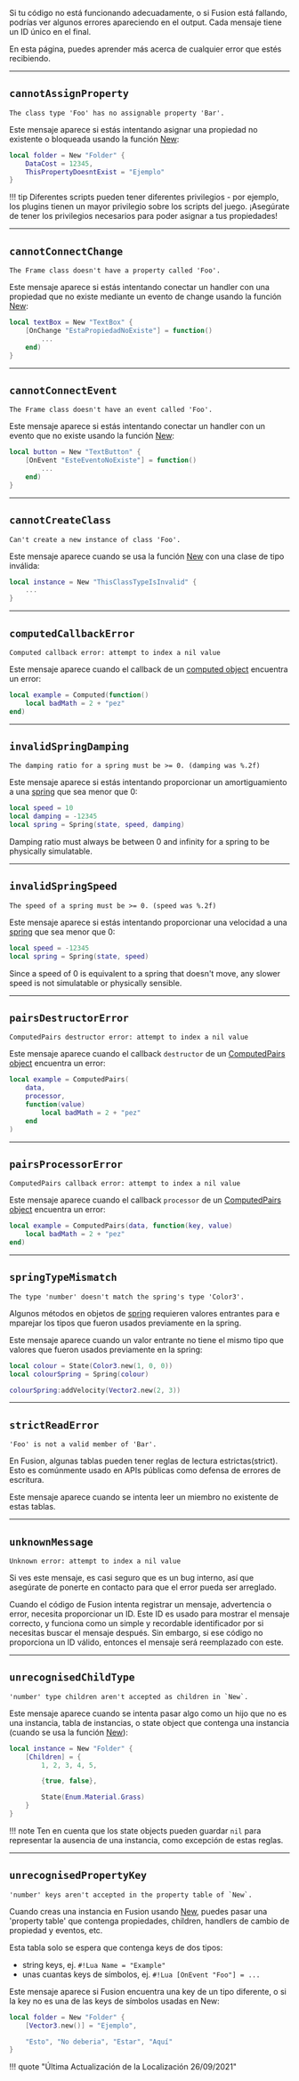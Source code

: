 Si tu código no está funcionando adecuadamente, o si Fusion está fallando, podrías 
ver algunos errores apareciendo en el output. Cada mensaje tiene un ID único en el final.

En esta página, puedes aprender más acerca de cualquier error que estés recibiendo.

-----

## `cannotAssignProperty`

```
The class type 'Foo' has no assignable property 'Bar'.
```

Este mensaje aparece si estás intentando asignar una propiedad no existente o bloqueada 
usando la función [New](../new):

```Lua
local folder = New "Folder" {
	DataCost = 12345,
	ThisPropertyDoesntExist = "Ejemplo"
}
```

!!! tip
	Diferentes scripts pueden tener diferentes privilegios - por ejemplo, los plugins 
	tienen un mayor privilegio sobre los scripts del juego. ¡Asegúrate de tener los 
	privilegios necesarios para poder asignar a tus propiedades!

-----

## `cannotConnectChange`

```
The Frame class doesn't have a property called 'Foo'.
```

Este mensaje aparece si estás intentando conectar un handler con una propiedad 
que no existe mediante un evento de change usando la función [New](../new):

```Lua
local textBox = New "TextBox" {
	[OnChange "EstaPropiedadNoExiste"] = function()
		...
	end)
}
```

-----

## `cannotConnectEvent`

```
The Frame class doesn't have an event called 'Foo'.
```

Este mensaje aparece si estás intentando conectar un handler con un evento que 
no existe usando la función [New](../new):

```Lua
local button = New "TextButton" {
	[OnEvent "EsteEventoNoExiste"] = function()
		...
	end)
}
```

-----

## `cannotCreateClass`

```
Can't create a new instance of class 'Foo'.
```

Este mensaje aparece cuando se usa la función [New](../new) con una clase de 
tipo inválida:

```Lua
local instance = New "ThisClassTypeIsInvalid" {
	...
}
```

-----

## `computedCallbackError`

```
Computed callback error: attempt to index a nil value
```

Este mensaje aparece cuando el callback de un [computed object](../computed) 
encuentra un error:

```Lua
local example = Computed(function()
	local badMath = 2 + "pez"
end)
```

-----

## `invalidSpringDamping`

```
The damping ratio for a spring must be >= 0. (damping was %.2f)
```

Este mensaje aparece si estás intentando proporcionar un amortiguamiento a una 
[spring](../spring) que sea menor que 0:

```Lua
local speed = 10
local damping = -12345
local spring = Spring(state, speed, damping)
```

Damping ratio must always be between 0 and infinity for a spring to be
physically simulatable.

-----

## `invalidSpringSpeed`

```
The speed of a spring must be >= 0. (speed was %.2f)
```

Este mensaje aparece si estás intentando proporcionar una velocidad a una 
[spring](../spring) que sea menor que 0:

```Lua
local speed = -12345
local spring = Spring(state, speed)
```

Since a speed of 0 is equivalent to a spring that doesn't move, any slower speed
is not simulatable or physically sensible.

-----

## `pairsDestructorError`

```
ComputedPairs destructor error: attempt to index a nil value
```

Este mensaje aparece cuando el callback `destructor` de un [ComputedPairs object](../computedpairs) 
encuentra un error:

```Lua
local example = ComputedPairs(
	data,
	processor,
	function(value)
		local badMath = 2 + "pez"
	end
)
```

-----

## `pairsProcessorError`

```
ComputedPairs callback error: attempt to index a nil value
```

Este mensaje aparece cuando el callback `processor` de un [ComputedPairs object](../computedpairs) 
encuentra un error:

```Lua
local example = ComputedPairs(data, function(key, value)
	local badMath = 2 + "pez"
end)
```

-----

## `springTypeMismatch`

```
The type 'number' doesn't match the spring's type 'Color3'.
```

Algunos métodos en objetos de [spring](../spring) requieren valores entrantes para e
mparejar los tipos que fueron usados previamente en la spring.

Este mensaje aparece cuando un valor entrante no tiene el mismo tipo que valores que 
fueron usados previamente en la spring:

```Lua
local colour = State(Color3.new(1, 0, 0))
local colourSpring = Spring(colour)

colourSpring:addVelocity(Vector2.new(2, 3))
```

-----

## `strictReadError`

```
'Foo' is not a valid member of 'Bar'.
```

En Fusion, algunas tablas pueden tener reglas de lectura estrictas(strict). Esto 
es comúnmente usado en APIs públicas como defensa de errores de escritura.

Este mensaje aparece cuando se intenta leer un miembro no existente de estas tablas.

-----

## `unknownMessage`

```
Unknown error: attempt to index a nil value
```

Si ves este mensaje, es casi seguro que es un bug interno, así que asegúrate de 
ponerte en contacto para que el error pueda ser arreglado.

Cuando el código de Fusion intenta registrar un mensaje, advertencia o error, 
necesita proporcionar un ID. Este ID es usado para mostrar el mensaje correcto, 
y funciona como un simple y recordable identificador por si necesitas buscar el 
mensaje después. Sin embargo, si ese código no proporciona un ID válido, entonces 
el mensaje será reemplazado con este.

-----

## `unrecognisedChildType`

```
'number' type children aren't accepted as children in `New`.
```

Este mensaje aparece cuando se intenta pasar algo como un hijo que no es una 
instancia, tabla de instancias, o state object que contenga una instancia (cuando 
se usa la función [New](../new.md)):

```Lua
local instance = New "Folder" {
	[Children] = {
		1, 2, 3, 4, 5,

		{true, false},

		State(Enum.Material.Grass)
	}
}
```

!!! note
	Ten en cuenta que los state objects pueden guardar `nil` para representar 
	la ausencia de una instancia, como excepción de estas reglas.

-----

## `unrecognisedPropertyKey`

```
'number' keys aren't accepted in the property table of `New`.
```

Cuando creas una instancia en Fusion usando [New](../new), puedes pasar una 
'property table' que contenga propiedades, children, handlers de cambio de 
propiedad y eventos, etc.

Esta tabla solo se espera que contenga keys de dos tipos:

- string keys, ej. `#!Lua Name = "Example"`
- unas cuantas keys de símbolos, ej. `#!Lua [OnEvent "Foo"] = ...`

Este mensaje aparece si Fusion encuentra una key de un tipo diferente, o si 
la key no es una de las keys de símbolos usadas en New:

```Lua
local folder = New "Folder" {
	[Vector3.new()] = "Ejemplo",

	"Esto", "No deberia", "Estar", "Aquí"
}
```

!!! quote "Última Actualización de la Localización 26/09/2021"
